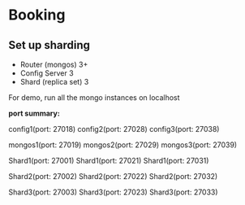 # Booking




## Set up sharding

* Router (mongos) 3+
* Config Server 3
* Shard (replica set) 3

For demo, run all the mongo instances on localhost

**port summary:**

config1(port: 27018) config2(port: 27028) config3(port: 27038)

mongos1(port: 27019) mongos2(port: 27029) mongos3(port: 27039)

Shard1(port: 27001) Shard1(port: 27021) Shard1(port: 27031)

Shard2(port: 27002) Shard2(port: 27022) Shard2(port: 27032)

Shard3(port: 27003) Shard3(port: 27023) Shard3(port: 27033)
